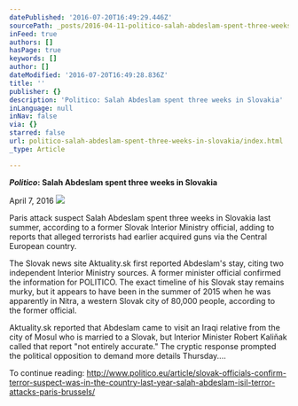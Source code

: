 ```yaml
---
datePublished: '2016-07-20T16:49:29.446Z'
sourcePath: _posts/2016-04-11-politico-salah-abdeslam-spent-three-weeks-in-slovakia.md
inFeed: true
authors: []
hasPage: true
keywords: []
author: []
dateModified: '2016-07-20T16:49:28.836Z'
title: ''
publisher: {}
description: 'Politico: Salah Abdeslam spent three weeks in Slovakia'
inLanguage: null
inNav: false
via: {}
starred: false
url: politico-salah-abdeslam-spent-three-weeks-in-slovakia/index.html
_type: Article

---
```

_**Politico**_**: Salah Abdeslam spent three weeks in Slovakia**

April 7, 2016
![](https://s3-us-west-2.amazonaws.com/the-grid-img/p/8fb0fe050def1f9b2850a90e354b7f613db80eb6.jpg)

Paris attack suspect Salah Abdeslam spent three weeks in Slovakia last summer, according to a former Slovak Interior Ministry official, adding to reports that alleged terrorists had earlier acquired guns via the Central European country.

The Slovak news site Aktuality.sk first reported Abdeslam's stay, citing two independent Interior Ministry sources. A former minister official confirmed the information for POLITICO. The exact timeline of his Slovak stay remains murky, but it appears to have been in the summer of 2015 when he was apparently in Nitra, a western Slovak city of 80,000 people, according to the former official.

Aktuality.sk reported that Abdeslam came to visit an Iraqi relative from the city of Mosul who is married to a Slovak, but Interior Minister Robert Kaliňak called that report "not entirely accurate." The cryptic response prompted the political opposition to demand more details Thursday....

To continue reading: http://www.politico.eu/article/slovak-officials-confirm-terror-suspect-was-in-the-country-last-year-salah-abdeslam-isil-terror-attacks-paris-brussels/